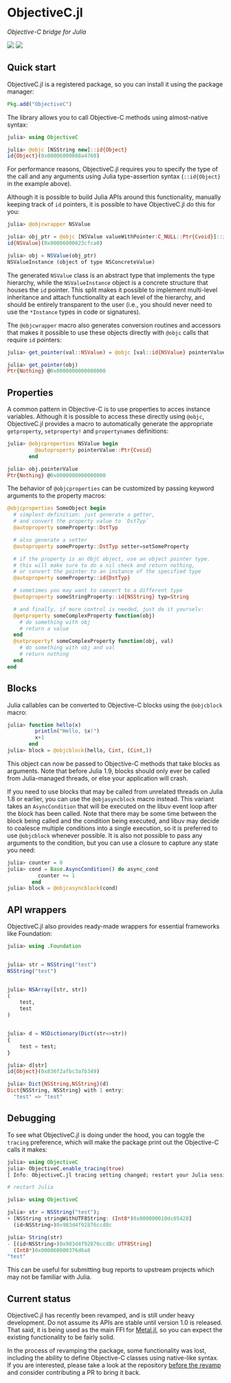 # ObjectiveC.jl

*Objective-C bridge for Julia*

[![][github-img]][github-url] [![][codecov-img]][codecov-url]

[github-img]: https://github.com/JuliaInterop/ObjectiveC.jl/actions/workflows/ci.yml/badge.svg
[github-url]: https://github.com/JuliaInterop/ObjectiveC.jl/actions/workflows/ci.yml

[codecov-img]: https://codecov.io/gh/JuliaInterop/ObjectiveC.jl/branch/master/graph/badge.svg
[codecov-url]: https://codecov.io/gh/JuliaInterop/ObjectiveC.jl


## Quick start

ObjectiveC.jl is a registered package, so you can install it using the package manager:

```julia
Pkg.add("ObjectiveC")
```

The library allows you to call Objective-C methods using almost-native syntax:

```julia
julia> using ObjectiveC

julia> @objc [NSString new]::id{Object}
id{Object}(0x00006000008a4760)
```

For performance reasons, ObjectiveC.jl requires you to specify the type of the call and
any arguments using Julia type-assertion syntax (`::id{Object}` in the example above).

Although it is possible to build Julia APIs around this functionality, manually keeping
track of `id` pointers, it is possible to have ObjectiveC.jl do this for you:

```julia
julia> @objcwrapper NSValue

julia> obj_ptr = @objc [NSValue valueWithPointer:C_NULL::Ptr{Cvoid}]::id{NSValue}
id{NSValue}(0x00006000023cfca0)

julia> obj = NSValue(obj_ptr)
NSValueInstance (object of type NSConcreteValue)
```

The generated `NSValue` class is an abstract type that implements the type hierarchy, while
the `NSValueInstance` object is a concrete structure that houses the `id` pointer. This
split makes it possible to implement multi-level inheritance and attach functionality at
each level of the hierarchy, and should be entirely transparent to the user (i.e., you
should never need to use the `*Instance` types in code or signatures).

The `@objcwrapper` macro also generates conversion routines and accessors that makes it
possible to use these objects directly with `@objc` calls that require `id` pointers:

```julia
julia> get_pointer(val::NSValue) = @objc [val::id{NSValue} pointerValue]::Ptr{Cvoid}

julia> get_pointer(obj)
Ptr{Nothing} @0x0000000000000000
```


## Properties

A common pattern in Objective-C is to use properties to acces instance variables. Although
it is possible to access these directly using `@objc`, ObjectiveC.jl provides a macro to
automatically generate the appropriate `getproperty`, `setproperty!` and `propertynames`
definitions:

```julia
julia> @objcproperties NSValue begin
         @autoproperty pointerValue::Ptr{Cvoid}
       end

julia> obj.pointerValue
Ptr{Nothing} @0x0000000000000000
```

The behavior of `@objcproperties` can be customized by passing keyword arguments to the
property macros:

```julia
@objcproperties SomeObject begin
  # simplest definition: just generate a getter,
  # and convert the property value to `DstTyp`
  @autoproperty someProperty::DstTyp

  # also generate a setter
  @autoproperty someProperty::DstTyp setter=setSomeProperty

  # if the property is an ObjC object, use an object pointer type.
  # this will make sure to do a nil check and return nothing,
  # or convert the pointer to an instance of the specified type
  @autoproperty someProperty::id{DstTyp}

  # sometimes you may want to convert to a different type
  @autoproperty someStringProperty::id{NSString} typ=String

  # and finally, if more control is needed, just do it yourselv:
  @getproperty someComplexProperty function(obj)
    # do something with obj
    # return a value
  end
  @setproperty! someComplexProperty function(obj, val)
    # do something with obj and val
    # return nothing
  end
end
```


## Blocks

Julia callables can be converted to Objective-C blocks using the `@objcblock` macro:

```julia
julia> function hello(x)
         println("Hello, $x!")
         x+1
       end
julia> block = @objcblock(hello, Cint, (Cint,))
```

This object can now be passed to Objective-C methods that take blocks as arguments. Note
that before Julia 1.9, blocks should only ever be called from Julia-managed threads, or else
your application will crash.

If you need to use blocks that may be called from unrelated threads on Julia 1.8 or earlier,
you can use the `@objasyncblock` macro instead. This variant takes an `AsyncCondition` that
will be executed on the libuv event loop after the block has been called. Note that there
may be some time between the block being called and the condition being executed, and libuv
may decide to coalesce multiple conditions into a single execution, so it is preferred to
use `@objcblock` whenever possible. It is also not possible to pass any arguments to the
condition, but you can use a closure to capture any state you need:

```julia
julia> counter = 0
julia> cond = Base.AsyncCondition() do async_cond
          counter += 1
        end
julia> block = @objcasyncblock(cond)
```


## API wrappers

ObjectiveC.jl also provides ready-made wrappers for essential frameworks like Foundation:

```julia
julia> using .Foundation


julia> str = NSString("test")
NSString("test")


julia> NSArray([str, str])
(
    test,
    test
)


julia> d = NSDictionary(Dict(str=>str))
{
    test = test;
}

julia> d[str]
id{Object}(0x836f2afbc3a7b349)

julia> Dict{NSString,NSString}(d)
Dict{NSString, NSString} with 1 entry:
  "test" => "test"
```


## Debugging

To see what ObjectiveC.jl is doing under the hood, you can toggle the `tracing` preference,
which will make the package print out the Objective-C calls it makes:

```julia
julia> using ObjectiveC
julia> ObjectiveC.enable_tracing(true)
[ Info: ObjectiveC.jl tracing setting changed; restart your Julia session for this change to take effect!

# restart Julia

julia> using ObjectiveC

julia> str = NSString("test");
+ [NSString stringWithUTF8String: (Int8*)0x000000010dc65428]
  (id<NSString>)0x983d4f92876ccd8c

julia> String(str)
- [(id<NSString>)0x983d4f92876ccd8c UTF8String]
  (Int8*)0x000060000376d6a8
"test"
```

This can be useful for submitting bug reports to upstream projects which may not be
familiar with Julia.


## Current status

ObjectiveC.jl has recently been revamped, and is still under heavy development. Do not
assume its APIs are stable until version 1.0 is released. That said, it is being used
as the main FFI for [Metal.jl](https://github.com/JuliaGPU/Metal.jl), so you can expect
the existing functionality to be fairly solid.

In the process of revamping the package, some functionality was lost, including the ability
to define Objective-C classes using native-like syntax. If you are interested, please take a
look at the repository [before the
revamp](https://github.com/JuliaInterop/ObjectiveC.jl/tree/22118319da1fb7601d2a3ecefb671ffbb5e57012)
and consider contributing a PR to bring it back.
